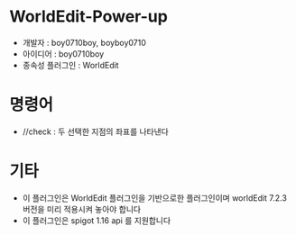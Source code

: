 # WorldEdit-Power-up

- 개발자 : boy0710boy, boyboy0710
- 아이디어 : boy0710boy
- 종속성 플러그인 : WorldEdit

# 명령어

- //check : 두 선택한 지점의 좌표를 나타낸다

# 기타
- 이 플러그인은 WorldEdit 플러그인을 기반으로한 플러그인이며 worldEdit 7.2.3버전을 미리 적용시켜 놓아야 합니다
- 이 플러그인은 spigot 1.16 api 를 지원합니다
